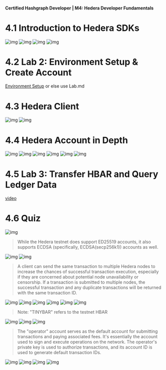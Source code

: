 #### Certified Hashgraph Developer | M4: Hedera Developer Fundamentals

# 4.1 Introduction to Hedera SDKs
![img](img/04.1_01.png)
![img](img/04.1_02.png)
![img](img/04.1_03.png)
![img](img/04.1_04.png)

# 4.2 Lab 2: Environment Setup & Create Account
[Environment Setup](https://docs.hedera.com/hedera/getting-started-sdk-developers/environment-setup) or else use Lab.md

# 4.3 Hedera Client
![img](img/04.3_01.png)
![img](img/04.3_02.png)

# 4.4 Hedera Account in Depth
![img](img/04.4_01.png)
![img](img/04.4_02.png)
![img](img/04.4_03.png)
![img](img/04.4_04.png)
![img](img/04.4_05.png)
![img](img/04.4_06.png)

# 4.5 Lab 3: Transfer HBAR and Query Ledger Data
[video](https://www.youtube.com/watch?v=gsmRFqsNTQQ&list=PLjyCRcs63y80w30q5EsBDOBZ_B04p1Vgc&index=3&ab_channel=Hands-onDevRel)

# 4.6 Quiz
![img](img/04.6_01.png)
> While the Hedera testnet does support ED25519 accounts, it also supports ECDSA (specifically, ECDSA(secp256k1)) accounts as well.

![img](img/04.6_02.png)
![img](img/04.6_03.png)
> A client can send the same transaction to multiple Hedera nodes to increase the chances of successful transaction execution, especially if they are concerned about potential node unavailability or censorship. If a transaction is submitted to multiple nodes, the successful transaction and any duplicate transactions will be returned with the same transaction ID. 

![img](img/04.6_04.png)
![img](img/04.6_05.png)
![img](img/04.6_06.png)
![img](img/04.6_07.png)
![img](img/04.6_08.png)
![img](img/04.6_09.png)
> Note: "TINYBAR" refers to the testnet HBAR

![img](img/04.6_10.png)
![img](img/04.6_11.png)
![img](img/04.6_12.png)
> The "operator" account serves as the default account for submitting transactions and paying associated fees. It's essentially the account used to sign and execute operations on the network. The operator's private key is used to authorize transactions, and its account ID is used to generate default transaction IDs. 

![img](img/04.6_13.png)
![img](img/04.6_14.png)
![img](img/04.6_15.png)
![img](img/04.6_16.png)